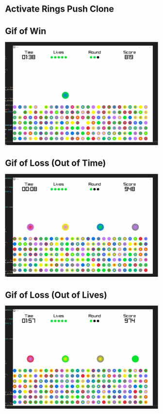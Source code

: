 # Activate Rings Push Clone

# Gif of Win
![](https://github.com/ChrisHuynh333/activate-rings-push/blob/master/gifsForGitHub/Rings-PushWin.gif)

# Gif of Loss (Out of Time)
![](https://github.com/ChrisHuynh333/activate-rings-push/blob/master/gifsForGitHub/Rings-PushLossTime.gif)

# Gif of Loss (Out of Lives)
![](https://github.com/ChrisHuynh333/activate-rings-push/blob/master/gifsForGitHub/Rings-PushLossLives.gif)
